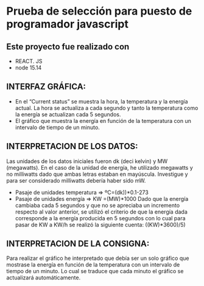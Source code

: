 # Prueba de selección para puesto de programador javascript
## Este proyecto fue realizado con 
- REACT. JS
- node 15.14
## INTERFAZ GRÁFICA:

- En el “Current status” se muestra la hora, la temperatura y la energía actual. La hora se actualiza a cada segundo y tanto la temperatura como la energía se actualizan cada 5 segundos. 
- El gráfico que muestra la energía en función de la temperatura con un intervalo de tiempo de un minuto.
## INTERPRETACION DE LOS DATOS:

Las unidades de los datos iniciales fueron dk (deci kelvin) y MW (megawatts). En el caso de la unidad de energía, he utilizado megawatts y no milliwatts dado que ambas letras estaban en mayúscula. Investigue y para ser considerado milliwatts debería haber sido mW.
  
   - Pasaje de unidades temperatura => ºC=(dk))*0.1-273
   - Pasaje de unidades energía => KW =(MW)*1000
       Dado que la energía cambiaba cada 5 segundos y que no se apreciaba un incremento respecto al valor anterior, se utilizó el criterio de que la energía dada corresponde a la energía producida en 5 segundos con lo cual para pasar de KW a KW/h se realizó la siguiente cuenta: ((KW)*3600)/5)

## INTERPRETACION DE LA CONSIGNA:  

Para realizar el gráfico he interpretado que debía ser un solo gráfico que mostrase la energía en función de la temperatura con un intervalo de tiempo de un minuto. Lo cual se traduce que cada minuto el gráfico se actualizará automáticamente.




